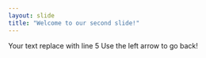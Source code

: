 ```yaml
---
layout: slide
title: "Welcome to our second slide!"
---
```

Your text replace with line 5
Use the left arrow to go back!
